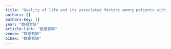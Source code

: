 ```yaml
---
title: "Quality of life and its associated factors among patients with two common types of chronic mental illness living in Kaohsiung City"
authors: []
authors-key: []
year: "数据暂缺"
article-link: "数据暂缺"
venue: "数据暂缺"
bibex: "数据暂缺"
---
```

